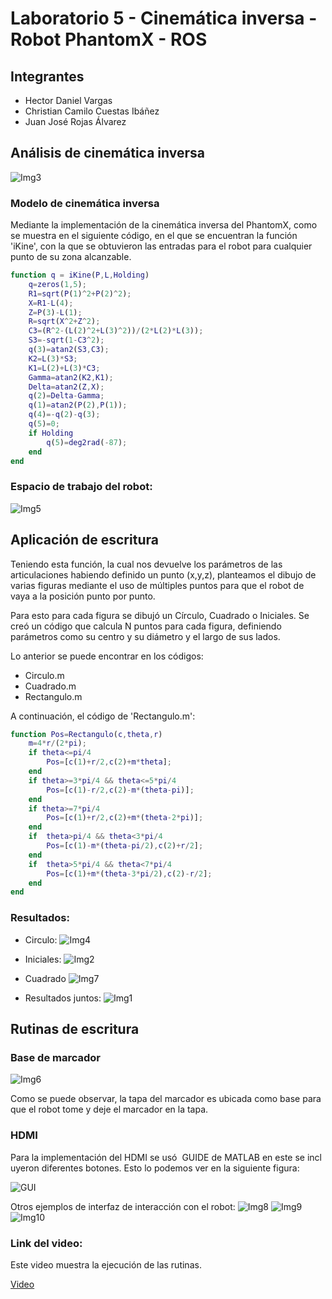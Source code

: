 # Laboratorio 5 - Cinemática inversa - Robot PhantomX - ROS

## Integrantes

- Hector Daniel Vargas
- Christian Camilo Cuestas Ibáñez
- Juan José Rojas Álvarez

## Análisis de cinemática inversa

![Img3](Images/Img3.jpg)

### Modelo de cinemática inversa

Mediante la implementación de la cinemática inversa del PhantomX, como se muestra en el siguiente código, en el que se encuentran la función 'iKine', con la que se obtuvieron las entradas para el robot para cualquier punto de su zona alcanzable.

```matlab
function q = iKine(P,L,Holding)
    q=zeros(1,5);
    R1=sqrt(P(1)^2+P(2)^2);
    X=R1-L(4);
    Z=P(3)-L(1);
    R=sqrt(X^2+Z^2);
    C3=(R^2-(L(2)^2+L(3)^2))/(2*L(2)*L(3));
    S3=-sqrt(1-C3^2);
    q(3)=atan2(S3,C3);
    K2=L(3)*S3;
    K1=L(2)+L(3)*C3;
    Gamma=atan2(K2,K1);
    Delta=atan2(Z,X);
    q(2)=Delta-Gamma;
    q(1)=atan2(P(2),P(1));
    q(4)=-q(2)-q(3);
    q(5)=0;
    if Holding
        q(5)=deg2rad(-87);
    end
end
```

### Espacio de trabajo del robot:

![Img5](Images/Img5.jpg)

## Aplicación de escritura 

Teniendo esta función, la cual nos devuelve los parámetros de las articulaciones habiendo definido un punto (x,y,z), planteamos el dibujo de varias figuras mediante el uso de múltiples puntos para que el robot de vaya a la posición punto por punto.

Para esto para cada figura se dibujó un Círculo, Cuadrado o Iniciales. Se creó un código que calcula N puntos para cada figura, definiendo parámetros como su centro y su diámetro y el largo de sus lados. 

Lo anterior se puede encontrar en los códigos:

- Circulo.m
- Cuadrado.m
- Rectangulo.m 

A continuación, el código de 'Rectangulo.m':

```matlab
function Pos=Rectangulo(c,theta,r)
    m=4*r/(2*pi);
    if theta<=pi/4
        Pos=[c(1)+r/2,c(2)+m*theta];
    end
    if theta>=3*pi/4 && theta<=5*pi/4
        Pos=[c(1)-r/2,c(2)-m*(theta-pi)];
    end
    if theta>=7*pi/4
        Pos=[c(1)+r/2,c(2)+m*(theta-2*pi)];
    end
    if  theta>pi/4 && theta<3*pi/4
        Pos=[c(1)-m*(theta-pi/2),c(2)+r/2];
    end
    if  theta>5*pi/4 && theta<7*pi/4
        Pos=[c(1)+m*(theta-3*pi/2),c(2)-r/2];
    end
end
```

### Resultados:

- Circulo:
![Img4](Images/Img4.jpg)

- Iniciales:
![Img2](Images/Img2.jpg)

- Cuadrado
![Img7](Images/Img7.jpg)

- Resultados juntos:
![Img1](Images/Img1.jpg)
## Rutinas de escritura

### Base de marcador

![Img6](Images/Img6.jpg)

Como se puede observar, la tapa del marcador es ubicada como base para que el robot tome y deje el marcador en la tapa.


### HDMI

Para la implementación del HDMI se usó  GUIDE de MATLAB en este se incluyeron diferentes botones. Esto lo podemos ver en la siguiente figura:

![GUI](Images/Img11.jpg)

Otros ejemplos de interfaz de interacción con el robot:
![Img8](Images/Img8.jpg)
![Img9](Images/Img9.jpg)
![Img10](Images/Img10.jpg)


### Link del video:

Este video muestra la ejecución de las rutinas.

[Video](https://youtu.be/0Q4QX6Z3Zqo)

